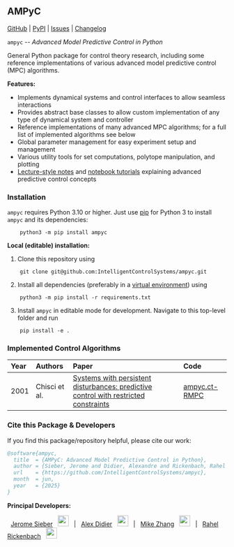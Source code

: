## AMPyC
[GitHub](https://github.com/IntelligentControlSystems/ampyc) | [PyPI](https://pypi.org/project/ampyc/) | [Issues](https://github.com/IntelligentControlSystems/ampyc/issues) | [Changelog](https://github.com/IntelligentControlSystems/ampyc/CHANGELOG.md)

``ampyc`` -- *Advanced Model Predictive Control in Python*

General Python package for control theory research, including some reference implementations of various advanced model predictive control (MPC) algorithms.

**Features:**
- Implements dynamical systems and control interfaces to allow seamless interactions
- Provides abstract base classes to allow custom implementation of any type of dynamical system and controller
- Reference implementations of many advanced MPC algorithms; for a full list of implemented algorithms see below
- Global parameter management for easy experiment setup and management
- Various utility tools for set computations, polytope manipulation, and plotting
- [Lecture-style notes](https://github.com/IntelligentControlSystems/ampyc/notes/) and [notebook tutorials](https://github.com/IntelligentControlSystems/ampyc/notebooks/) explaining advanced predictive control concepts


### Installation
``ampyc`` requires Python 3.10 or higher.  Just use [pip](https://pip.pypa.io) for Python 3 to install ``ampyc`` and its dependencies:
```
    python3 -m pip install ampyc
```

**Local (editable) installation:**

1. Clone this repository using
```
    git clone git@github.com:IntelligentControlSystems/ampyc.git
```
2. Install all dependencies (preferably in a [virtual environment](https://docs.python.org/3/library/venv.html)) using
```
    python3 -m pip install -r requirements.txt
```
3. Install ``ampyc`` in editable mode for development. Navigate to this top-level folder and run
```
    pip install -e .
```

### Implemented Control Algorithms
| Year | Authors          | Paper                                                                                                                                         | Code                                                                                            |
| :--- | :------------- | :-------------------------------------------------------------------------------------------------------------------------------------------- | :---------------------------------------------------------------------------------------------- |
| 2001 | Chisci et al.         | [Systems with persistent disturbances: predictive control with restricted constraints](https://www.sciencedirect.com/science/article/abs/pii/S0005109801000516)                                   | [ampyc.ct-RMPC](https://github.com/IntelligentControlSystems/ampyc/controllers/constraint_tightening_rmpc.py)                                   |

### Cite this Package \& Developers
If you find this package/repository helpful, please cite our work:
```bib
@software{ampyc,
  title  = {AMPyC: Advanced Model Predictive Control in Python},
  author = {Sieber, Jerome and Didier, Alexandre and Rickenbach, Rahel and Zeilinger, Melanie},
  url    = {https://github.com/IntelligentControlSystems/ampyc},
  month  = jun,
  year   = {2025}
}
```

**Principal Developers:**

&nbsp; [Jerome Sieber](@jsieber) &nbsp; <img src="https://cultofthepartyparrot.com/parrots/hd/hackerparrot.gif" width="25" height="25" /> &nbsp; | &nbsp; [Alex Didier](@adidier) &nbsp; <img src="https://cultofthepartyparrot.com/parrots/schnitzelparrot.gif" width="25" height="25" /> &nbsp; | &nbsp; [Mike Zhang]() &nbsp; <img src="https://cultofthepartyparrot.com/guests/hd/partyfieri.gif" width="25" height="25" /> &nbsp; | &nbsp; [Rahel Rickenbach](@rrahel) &nbsp; <img src="https://cultofthepartyparrot.com/parrots/wave4parrot.gif" width="25" height="25" />